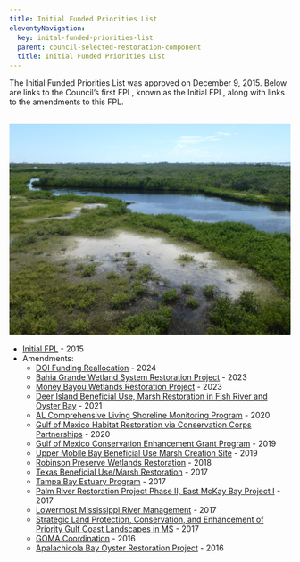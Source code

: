 ```yaml
---
title: Initial Funded Priorities List
eleventyNavigation:
  key: inital-funded-priorities-list
  parent: council-selected-restoration-component
  title: Initial Funded Priorities List
---
```


The Initial Funded Priorities List was approved on December 9, 2015. Below are links to the Council’s first FPL, known as the Initial FPL, along with links to the amendments to this FPL.

<br>
<img src="/img/PRDFT-Keala Hughes 061218-48-20180614.JPG" alt="Robinson Preserve on June 12, 2018" loading="lazy">
</br>

- [Initial FPL](/uploads/FPL_forDec9Vote_Errata_04-07-2016.pdf) - 2015
- Amendments:
  - [DOI Funding Reallocation](/uploads/DOI_Funding_Reallocation_FPL_Amendment_Summary_508_20240926.docx) - 2024
  - [Bahia Grande Wetland System Restoration Project](/uploads/Bahia_Grande_FPL_Appdx_revised_508.pdf) - 2023
  - [Money Bayou Wetlands Restoration Project](/uploads/Money_Bayou_FPL_Amendment_Summary_508.pdf) - 2023
  - [Deer Island Beneficial Use, Marsh Restoration in Fish River and Oyster Bay](/uploads/Deer-Island-&-Fish-River-and-Oyster-Bay-Amendment-Bundle-508.pdf) - 2021
  - [AL Comprehensive Living Shoreline Monitoring Program](/uploads/AL_CLSM_FPL_Appendix_508.pdf) - 2020
  - [Gulf of Mexico Habitat Restoration via Conservation Corps Partnerships](/uploads/GCCC_Initial_FPL_Amendment_Final_508.pdf) - 2020
  - [Gulf of Mexico Conservation Enhancement Grant Program](/uploads/GMCEGP_Revised_Implementation_Appendix_Based_on_Council_Jan_20_2020_Vote.pdf) - 2019
  - [Upper Mobile Bay Beneficial Use Marsh Creation Site](/uploads/Upper_Mobile_Bay_BU_Draft_Amendment_to_Initial_FPL_Appendix_052119-508.pdf) - 2019
  - [Robinson Preserve Wetlands Restoration](/uploads/Robinson_Preserve_FPL_Appendix_Amended_Approved_Jan_2018.pdf) - 2018
  - [Texas Beneficial Use/Marsh Restoration](/uploads/FPL_Amendment_Texas_Beneficial_Use_Marsh_Restoration.pdf) - 2017
  - [Tampa Bay Estuary Program](/uploads/FPL_Appendix_TBNEP_Revised_062617.pdf) - 2017
  - [Palm River Restoration Project Phase II, East McKay Bay Project I](/uploads/FPL_Palm_River_Revised_FPL_Appendix_20170419.pdf) - 2017
  - [Lowermost Mississippi River Management](/uploads/FPL_LMRM_Revised_FPL_Appendix_Final_20170419.pdf) - 2017
  - [Strategic Land Protection, Conservation, and Enhancement of Priority Gulf Coast Landscapes in MS](/uploads/20170308_FPL_Amendment_MS_Land_Acq_Amended_3_8_17_Final.pdf) - 2017
  - [GOMA Coordination](/uploads/20161108_FPL_Draft.Ammendment.GOMA_.COP_.pdf) - 2016
  - [Apalachicola Bay Oyster Restoration Project](/uploads/FPL_EClib_FL_FONSI_20160810_Apalachicola_Oyster_Restoration_AppendixFinal.pdf) - 2016
